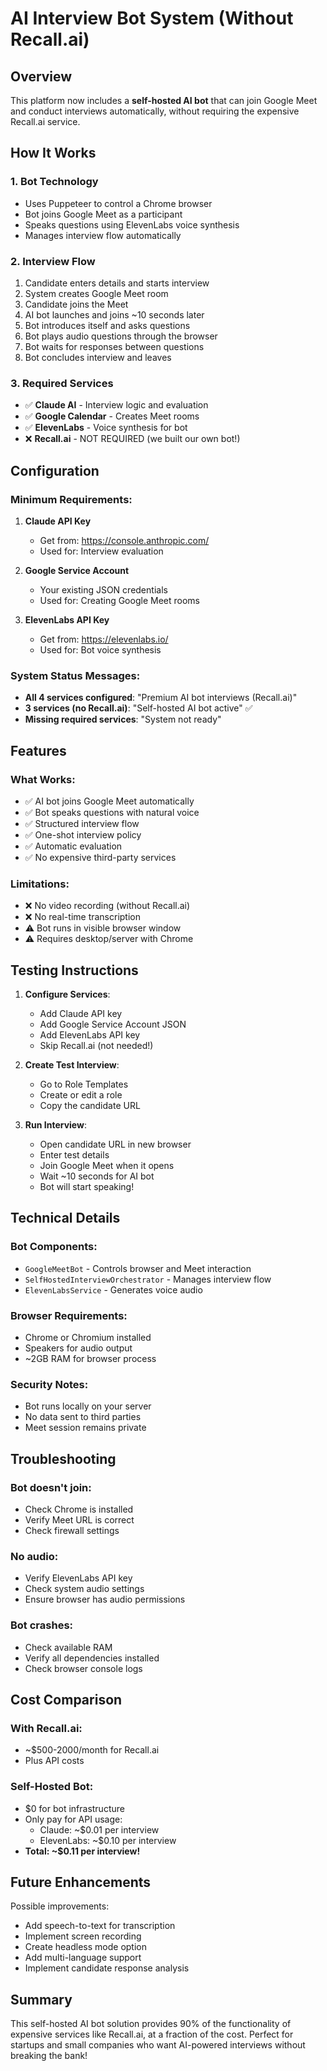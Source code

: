# AI Interview Bot System (Without Recall.ai)

## Overview

This platform now includes a **self-hosted AI bot** that can join Google Meet and conduct interviews automatically, without requiring the expensive Recall.ai service.

## How It Works

### 1. **Bot Technology**
- Uses Puppeteer to control a Chrome browser
- Bot joins Google Meet as a participant
- Speaks questions using ElevenLabs voice synthesis
- Manages interview flow automatically

### 2. **Interview Flow**
1. Candidate enters details and starts interview
2. System creates Google Meet room
3. Candidate joins the Meet
4. AI bot launches and joins ~10 seconds later
5. Bot introduces itself and asks questions
6. Bot plays audio questions through the browser
7. Bot waits for responses between questions
8. Bot concludes interview and leaves

### 3. **Required Services**
- ✅ **Claude AI** - Interview logic and evaluation
- ✅ **Google Calendar** - Creates Meet rooms
- ✅ **ElevenLabs** - Voice synthesis for bot
- ❌ **Recall.ai** - NOT REQUIRED (we built our own bot!)

## Configuration

### Minimum Requirements:
1. **Claude API Key**
   - Get from: https://console.anthropic.com/
   - Used for: Interview evaluation

2. **Google Service Account**
   - Your existing JSON credentials
   - Used for: Creating Google Meet rooms

3. **ElevenLabs API Key**
   - Get from: https://elevenlabs.io/
   - Used for: Bot voice synthesis

### System Status Messages:
- **All 4 services configured**: "Premium AI bot interviews (Recall.ai)"
- **3 services (no Recall.ai)**: "Self-hosted AI bot active" ✅
- **Missing required services**: "System not ready"

## Features

### What Works:
- ✅ AI bot joins Google Meet automatically
- ✅ Bot speaks questions with natural voice
- ✅ Structured interview flow
- ✅ One-shot interview policy
- ✅ Automatic evaluation
- ✅ No expensive third-party services

### Limitations:
- ❌ No video recording (without Recall.ai)
- ❌ No real-time transcription
- ⚠️ Bot runs in visible browser window
- ⚠️ Requires desktop/server with Chrome

## Testing Instructions

1. **Configure Services**:
   - Add Claude API key
   - Add Google Service Account JSON
   - Add ElevenLabs API key
   - Skip Recall.ai (not needed!)

2. **Create Test Interview**:
   - Go to Role Templates
   - Create or edit a role
   - Copy the candidate URL

3. **Run Interview**:
   - Open candidate URL in new browser
   - Enter test details
   - Join Google Meet when it opens
   - Wait ~10 seconds for AI bot
   - Bot will start speaking!

## Technical Details

### Bot Components:
- `GoogleMeetBot` - Controls browser and Meet interaction
- `SelfHostedInterviewOrchestrator` - Manages interview flow
- `ElevenLabsService` - Generates voice audio

### Browser Requirements:
- Chrome or Chromium installed
- Speakers for audio output
- ~2GB RAM for browser process

### Security Notes:
- Bot runs locally on your server
- No data sent to third parties
- Meet session remains private

## Troubleshooting

### Bot doesn't join:
- Check Chrome is installed
- Verify Meet URL is correct
- Check firewall settings

### No audio:
- Verify ElevenLabs API key
- Check system audio settings
- Ensure browser has audio permissions

### Bot crashes:
- Check available RAM
- Verify all dependencies installed
- Check browser console logs

## Cost Comparison

### With Recall.ai:
- ~$500-2000/month for Recall.ai
- Plus API costs

### Self-Hosted Bot:
- $0 for bot infrastructure
- Only pay for API usage:
  - Claude: ~$0.01 per interview
  - ElevenLabs: ~$0.10 per interview
- **Total: ~$0.11 per interview!**

## Future Enhancements

Possible improvements:
- Add speech-to-text for transcription
- Implement screen recording
- Create headless mode option
- Add multi-language support
- Implement candidate response analysis

## Summary

This self-hosted AI bot solution provides 90% of the functionality of expensive services like Recall.ai, at a fraction of the cost. Perfect for startups and small companies who want AI-powered interviews without breaking the bank!